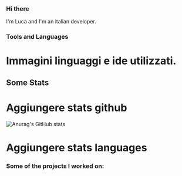 ### Hi there
I'm Luca and I'm an italian developer.

### Tools and Languages

# Immagini linguaggi e ide utilizzati.

## Some Stats

# Aggiungere stats github

<!-- ![Anurag's GitHub stats](https://github-readme-stats.vercel.app/api?username=LucaR01&count_private=true) -->
![Anurag's GitHub stats](https://github-readme-stats.vercel.app/api?username=LucaR01&show_icons=true&count_private=true&theme=merko)



# Aggiungere stats languages

### Some of the projects I worked on:
